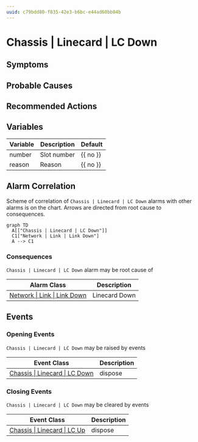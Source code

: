 ```yaml
---
uuid: c79bdd80-f835-42e3-b6bc-e44ad60bb04b
---
```

# Chassis | Linecard | LC Down

## Symptoms

## Probable Causes

## Recommended Actions

## Variables

| Variable | Description | Default  |
| -------- | ----------- | -------- |
| number   | Slot number | {{ no }} |
| reason   | Reason      | {{ no }} |

## Alarm Correlation

Scheme of correlation of `Chassis | Linecard | LC Down` alarms with other alarms is on the chart. 
Arrows are directed from root cause to consequences.

```mermaid
graph TD
  A[["Chassis | Linecard | LC Down"]]
  C1["Network | Link | Link Down"]
  A --> C1
```

### Consequences
`Chassis | Linecard | LC Down` alarm may be root cause of

| Alarm Class                                                     | Description   |
| --------------------------------------------------------------- | ------------- |
| [Network \| Link \| Link Down](../../network/link/link-down.md) | Linecard Down |

## Events

### Opening Events
`Chassis | Linecard | LC Down` may be raised by events

| Event Class                                                                                 | Description |
| ------------------------------------------------------------------------------------------- | ----------- |
| [Chassis \| Linecard \| LC Down](ref://event-classes-reference/chassis/linecard/lc-down.md) | dispose     |

### Closing Events
`Chassis | Linecard | LC Down` may be cleared by events

| Event Class                                                                             | Description |
| --------------------------------------------------------------------------------------- | ----------- |
| [Chassis \| Linecard \| LC Up](ref://event-classes-reference/chassis/linecard/lc-up.md) | dispose     |
